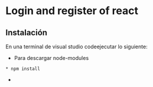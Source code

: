 # Login and register of react

## Instalación

En una terminal de visual studio codeejecutar lo siguiente:

- Para descargar node-modules
```angular
* npm install
```

-

